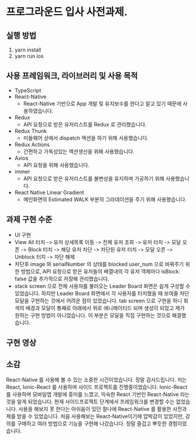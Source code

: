 # 프로그라운드 입사 사전과제.

## 실행 방법
1. yarn install
2. yarn run ios

## 사용 프레임워크, 라이브러리 및 사용 목적
- TypeScript
- React-Native
  - React-Native 기반으로 App 개발 및 유지보수를 한다고 알고 있기 때문에
    사용하였습니다.
- Redux
  - API 요청으로 받은 유저리스트를 Redux 로 관리했습니다.
- Redux Thunk
  - 미들웨어 상에서 dispatch 액션을 하기 위해 사용했습니다.
- Redux Actions
  - 간편하고 가독성있는 액션생선을 위해 사용했습니다.
- Axios
  - API 요청을 위해 사용했습니다.
- immer
  - API 요청으로 받은 유저리스트를 불변성을 유지하며 가공하기 위해 사용했습니다.
- React Native Linear Gradient
  - 메인화면의 Estimated WALK 부분의 그라데이션을 주기 위해 사용했습니다.

## 과제 구현 수준
- UI 구현
- View All 터치 -> 유저 상세목록 이동 -> 전체 유저 조회 -> 
  유저 터치 -> 모달 오픈 -> Block 터치 -> 해당 유저 차단 -> 
  차단된 유저 터치 -> 모달 오픈 -> Unblock 터치 -> 차단 해제
- 차단후 image 와 serialNumber 의 상태를 blocked user_num 으로 
  바꿔주기 위한 방법으로, API 요청으로 받은 유저들의 배열내의 각 유저 객체마다 isBlock: false 값을 추가적으로 저장해 관리했습니다.
- stack screen 으로 전체 사용자를 불러오는 Leader Board 화면은 쉽게 구성할 수 있었습니다.
  하지만 Leader Board 화면에서 각 사용자를 터치했을 때 보여줄 차단 모달을 구현하는 것에서 어려운 점이 있었습니다.
  tab screen 으로 구현을 하니 회색의 배경과 모달이 통째로 아래에서 위로 에니메이티드 되며 생성이 되었고 제가 원하는 구현 방법이 아니었습니다.
  이 부분은 모달을 직접 구현하는 것으로 해결했습니다.

## 구현 영상


## 소감
React-Native 를 사용해 볼 수 있는 소중한 시간이었습니다. 정말 감사드립니다. 
저는 React, Ionic-React 를 사용하며 사이드 프로젝트를 진행중이었습니다.
Ionic-React를 사용하며 모바일앱 개발에 흥미를 느꼈고, 익숙한 React 기반인 React-Native 라는 것을 알게 되었습니다.
현재 사이드프로젝트 단계에서 프레임워크를 변경할 수는 없었습니다.
사용을 해보지 못 한다는 아쉬움이 있던 찰나에 React-Native 를 활용한 사전과제를 받을 수 있었습니다.
처음 사용해보는 React-Native이기에 압박감이 있었지만, 강의를 구매하고 여러 방법으로 기능을 구현해 나갔습니다.
정말 즐겁고 뿌듯한 경험이었습니다.